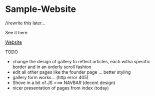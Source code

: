 # Sample-Website
//rewrite this later...

See it here

<a href="https://lujaina-e.github.io/Sample-Website/index.html">Website </a>

TODO
- change the design of gallery to reflect articles, each witha specific border and in an orderly scroll fashion
- edit all other pages like the founder page ... better styling
- gallery form works... (http error 405)
- Shove in a bit of JS   ===> NAVBAR (decent design)
- nicer presentation of pages from index (today)
